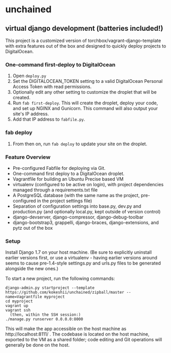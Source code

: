 # unchained
## virtual django development (batteries included!)

This project is a customized version of torchbox/vagrant-django-template with extra features out of the box and designed to quickly deploy projects to DigitalOcean.

### One-command first-deploy to DigitalOcean
1. Open `deploy.py`
2. Set the DIGITALOCEAN_TOKEN setting to a valid DigitalOcean Personal Access Token with read permissions.
3. Optionally edit any other setting to customize the droplet that will be created.
4. Run `fab first-deploy`. This will create the droplet, deploy your code, and set up NGINX and Gunicorn. This command will also output your site's IP address.
5. Add that IP address to `fabfile.py`.

### fab deploy
1. From then on, run `fab deploy` to update your site on the droplet.

### Feature Overview
* Pre-configured Fabfile for deploying via Git.
* One-command first deploy to a DigitalOcean droplet.
* Vagrantfile for building an Ubuntu Precise based VM
* virtualenv (configured to be active on login), with project dependencies managed through a requirements.txt file
* A PostgreSQL database (with the same name as the project, pre-configured in the project settings file)
* Separation of configuration settings into base.py, dev.py and production.py (and optionally local.py, kept outside of version control)
* django-devserver, django-compressor, django-debug-toolbar
* django-bootstrap3, grappelli, django-braces, django-extensions, and pytz out of the box

### Setup
Install Django 1.7 on your host machine. (Be sure to explicitly uninstall earlier versions first, or use a virtualenv -
having earlier versions around seems to cause pre-1.4-style settings.py and urls.py files to be generated alongside the
new ones.)

To start a new project, run the following commands:

    django-admin.py startproject --template https://github.com/kokeshii/unchained/zipball/master --name=Vagrantfile myproject
    cd myproject
    vagrant up
    vagrant ssh
      (then, within the SSH session:)
    ./manage.py runserver 0.0.0.0:8000

This will make the app accessible on the host machine as http://localhost:8111/ . The codebase is located on the host
machine, exported to the VM as a shared folder; code editing and Git operations will generally be done on the host.
